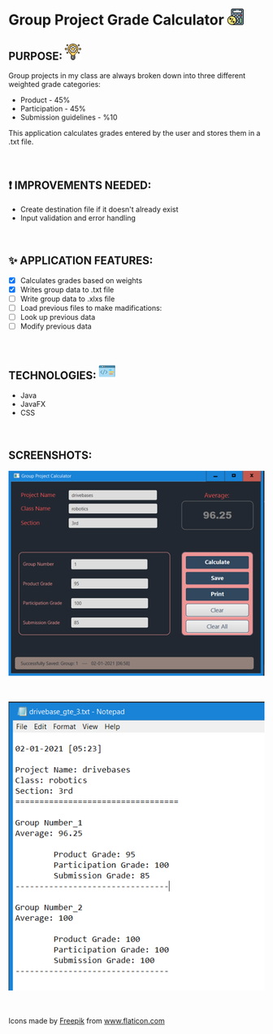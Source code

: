 # Group Project Grade Calculator ![img of application](https://github.com/murraiscanlon/group-project-calculator/blob/master/discount.png)<br />



##  PURPOSE: ![img of application](https://github.com/murraiscanlon/group-project-calculator/blob/master/light-bulb32.png)
Group projects in my class are always broken down into three different weighted grade categories:
* Product - 45%
* Participation - 45%
* Submission guidelines - %10

This application calculates grades entered by the user and stores them in a .txt file.<br /><br /><br />


## :exclamation: IMPROVEMENTS NEEDED:
* Create destination file if it doesn't already exist
* Input validation and error handling<br /><br /><br />

## :sparkles: APPLICATION FEATURES:
- [X] Calculates grades based on weights
- [X] Writes group data to .txt file
- [ ] Write group data to .xlxs file
- [ ] Load previous files to make madifications:
- [ ] Look up previous data
- [ ] Modify previous data<br /><br /><br />

## TECHNOLOGIES: ![img of application](https://github.com/murraiscanlon/group-project-calculator/blob/master/technologies.png)
* Java
* JavaFX
* CSS <br /><br /><br />


## SCREENSHOTS:
![img of application](https://github.com/murraiscanlon/group-project-calculator/blob/master/app_screen_shot.png)<br /><br /><br />

![img of application](https://github.com/murraiscanlon/group-project-calculator/blob/master/file_output.png)<br /><br /><br />

<div>Icons made by <a href="https://www.freepik.com" title="Freepik">Freepik</a> from <a href="https://www.flaticon.com/" title="Flaticon">www.flaticon.com</a></div>


